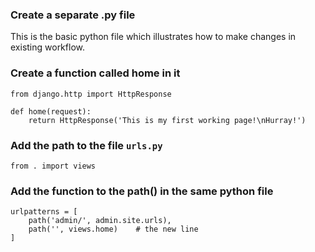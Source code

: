### Create a separate .py file 
This is the basic python file which illustrates how to make changes in existing workflow.

### Create a function called home in it
```
from django.http import HttpResponse

def home(request):
    return HttpResponse('This is my first working page!\nHurray!')
```

### Add the path to the file `urls.py`
```
from . import views
```

### Add the function to the path() in the same python file
```
urlpatterns = [
    path('admin/', admin.site.urls),
    path('', views.home)    # the new line
]
```